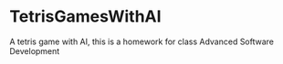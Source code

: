 # TetrisGamesWithAI
A tetris game with AI, this is a homework for class Advanced Software Development
